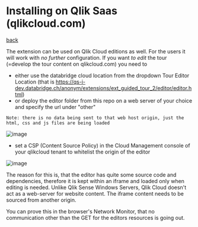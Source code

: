 # Installing on Qlik Saas (qlikcloud.com)

[back](../readme.md) 

The extension can be used on Qlik Cloud editions as well. For the users it will work with *no further* configuration. If you want *to edit* the tour 
(=develop the tour content on qlikcloud.com) you need to 
 * either use the databridge cloud location from the dropdown Tour Editor Location (that is https://qs-i-dev.databridge.ch/anonym/extensions/ext_guided_tour_2/editor/editor.html)
 * or deploy the editor folder from this repo on a web server of your choice and specify the url under "other"
```
Note: there is no data being sent to that web host origin, just the html, css and js files are being loaded
```
![image](https://user-images.githubusercontent.com/15999058/158422861-e3d96488-dd73-427e-9b72-a3f0e936f672.png)
 
 * set a CSP (Content Source Policy) in the Cloud Management console of your qlikcloud tenant to whitelist the origin of the editor
 
![image](https://user-images.githubusercontent.com/15999058/158422823-91370231-4460-403f-9152-18b00b2e5997.png)

The reason for this is, that the editor has quite some source code and dependencies, therefore it is kept within an iframe and loaded only when editing is needed. 
Unlike Qlik Sense Windows Servers, Qlik Cloud doesn't act as a web-server for website content. The iframe content needs to be sourced from another origin. 


You can prove this in the browser's Network Monitor, that no communication other than the GET for the editors resources is going out. 

